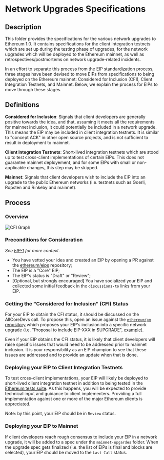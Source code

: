# Network Upgrades Specifications

## Description

This folder provides the specifications for the various network upgrades to Ethereum 1.0. It contains specifications for the client integration testnets which are set up during the testing phase of upgrades, for the network upgrades which will be deployed to the Ethereum mainnet, as well as retrospectives/postmortems on network upgrade-related incidents.

In an effort to separate this process from the EIP standardization process, three stages have been devised to move EIPs from specifications to being deployed on the Ethereum mainnet: Considered for Inclusion (CFI), Client Integration Testnets, and Mainnet. Below, we explain the process for EIPs to move through these stages.

## Definitions

**Considered for Inclusion**: Signals that client developers are generally positive towards the idea, and that, assuming it meets all the requirements for mainnet inclusion, it could potentially be included in a network upgrade. This means the EIP may be included in client integration testnets. It is similar to "concept ACK" in other open source projects, and is not sufficient to result in deployment to mainnet.

**Client Integration Testnets**: Short-lived integration testnets which are stood up to test cross-client implementations of certain EIPs. This does not guarantee mainnet deployement, and for some EIPs with small or non-applicable changes, this step may be skipped.

**Mainnet**: Signals that client developers wish to include the EIP into an upgrade to the public Ethereum networks (i.e. testnets such as Goerli, Ropsten and Rinkeby and mainnet).

## Process

### Overview 

![CFI Graph](https://user-images.githubusercontent.com/9390255/114197321-11f4aa80-9907-11eb-9c8b-fe09690f6228.png)

### Preconditions for Consideration

_See [EIP-1](https://eips.ethereum.org/EIPS/eip-1#core-eips) for more context._

* You have vetted your idea and created an EIP by opening a PR against the [ethereum/eips](https://github.com/ethereum/EIPs/pulls) repository;
* The EIP is a "Core" EIP;
* The EIP's status is "Draft" or "Review";
* [Optional, but strongly encouraged] You have socialized your EIP and collected some initial feedback in the `discussions-to` links from your EIP.

### Getting the "Considered for Inclusion" (CFI) Status

For your EIP to obtain the CFI status, it should be discussed on the AllCoreDevs call. To propose this, open an issue against the [`ethereum/pm` repository](https://github.com/ethereum/pm/issues/new) which proposes your EIP's inclusion into a specific network upgrade (i.e. "Proposal to include EIP-XXX in $UPGRADE", [example](https://github.com/ethereum/pm/issues/260)).

Even if your EIP obtains the CFI status, it is likely that client developers will raise specific issues that would need to be addressed prior to mainnet inclusion. It is your responsibility as an EIP champion to see that these issues are addressed and to provide an update when that is done.

### Deploying your EIP to Client Integration Testnets

To test cross-client implementations, your EIP will likely be deployed to short-lived client integration testnet in addition to being tested in the [Ethereum tests suite](https://github.com/ethereum/tests/). As this happens, you will be expected to provide technical input and guidance to client implementers. Providing a full implementation against one or more of the major Ethereum clients is appreciated.

Note: by this point, your EIP should be in `Review` status.

### Deploying your EIP to Mainnet

If client developers reach rough consensus to include your EIP in a network upgrade, it will be added to a spec under the `mainnet-upgardes` folder. When the upgrade spec gets finalized (i.e. the list of EIPs is final and blocks are selected), your EIP should be moved to the `Last Call` status. 
